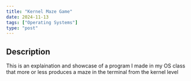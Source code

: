 ```yaml
---
title: "Kernel Maze Game"
date: 2024-11-13
tags: ["Operating Systems"]
type: "post"
---
```


## Description

This is an explaination and showcase of a program I made in my OS class that more or less produces a maze in the terminal from the kernel level
